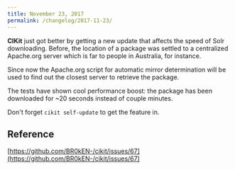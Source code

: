 ```yaml
---
title: November 23, 2017
permalink: /changelog/2017-11-23/
---
```


**CIKit** just got better by getting a new update that affects the speed of Solr downloading. Before, the location of a package was settled to a centralized Apache.org server which is far to people in Australia, for instance.

Since now the Apache.org script for automatic mirror determination will be used to find out the closest server to retrieve the package.

The tests have shown cool performance boost: the package has been downloaded for ~20 seconds instead of couple minutes.

Don't forget `cikit self-update` to get the feature in.

## Reference

[https://github.com/BR0kEN-/cikit/issues/67](https://github.com/BR0kEN-/cikit/issues/67)
